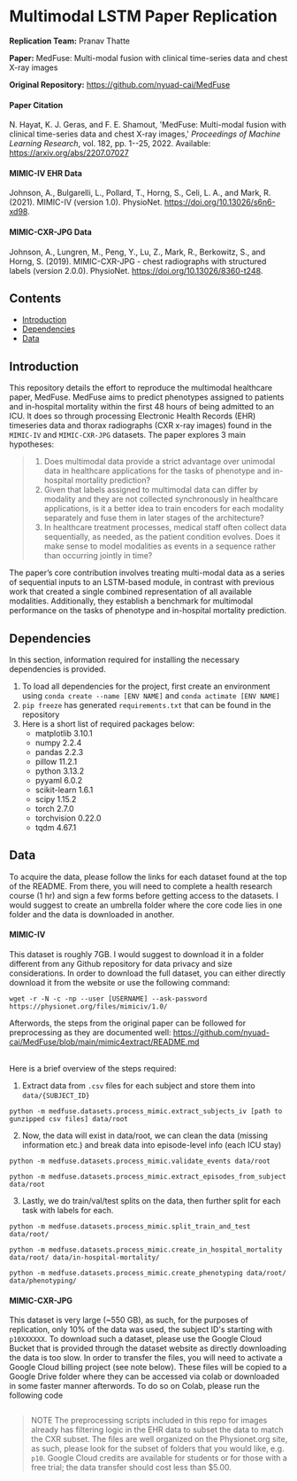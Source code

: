 # Multimodal LSTM Paper Replication
**Replication Team:** Pranav Thatte
</br>

**Paper:** MedFuse: Multi-modal fusion with clinical time-series data
and chest X-ray images
</br>

**Original Repository:** https://github.com/nyuad-cai/MedFuse

#### Paper Citation
N. Hayat, K. J. Geras, and F. E. Shamout, 'MedFuse: Multi-modal fusion with clinical time-series data and chest X-ray images,' *Proceedings of Machine Learning Research*, vol. 182, pp. 1--25, 2022. Available: https://arxiv.org/abs/2207.07027

#### MIMIC-IV EHR Data
Johnson, A., Bulgarelli, L., Pollard, T., Horng, S., Celi, L. A., and Mark, R. (2021). MIMIC-IV (version 1.0). PhysioNet. https://doi.org/10.13026/s6n6-xd98.

#### MIMIC-CXR-JPG Data
Johnson, A., Lungren, M., Peng, Y., Lu, Z., Mark, R., Berkowitz, S., and Horng, S. (2019). MIMIC-CXR-JPG - chest radiographs with structured labels (version 2.0.0). PhysioNet. https://doi.org/10.13026/8360-t248.


## Contents
- [Introduction](./README.md#introduction)
- [Dependencies](./README.md#dependencies)
- [Data](./README.md#data)

## Introduction
This repository details the effort to reproduce the multimodal healthcare paper, MedFuse. MedFuse aims to predict phenotypes assigned to patients and in-hospital mortality within the first 48 hours of being admitted to an ICU. It does so through processing Electronic Health Records (EHR) timeseries data and thorax radiographs (CXR x-ray images) found in the `MIMIC-IV` and `MIMIC-CXR-JPG` datasets. The paper explores 3 main hypotheses:
> 1. Does multimodal data provide a strict advantage over unimodal data in healthcare applications for the tasks of phenotype and in-hospital mortality prediction?
> 2. Given that labels assigned to multimodal data can differ by modality and they are not collected synchronously in healthcare applications, is it a better idea to train encoders for each modality separately and fuse them in later stages of the architecture?
> 3. In healthcare treatment processes, medical staff often collect data sequentially, as needed, as the patient condition evolves. Does it make sense to model modalities as events in a sequence rather than occurring jointly in time?

The paper’s core contribution involves treating multi-modal data as a series of sequential inputs to an LSTM-based module, in contrast with previous work that created a single combined representation of all available modalities. Additionally, they establish a benchmark for multimodal performance on the tasks of phenotype and in-hospital mortality prediction.

## Dependencies

In this section, information required for installing the necessary dependencies is provided.

1. To load all dependencies for the project, first create an environment using `conda create --name [ENV NAME]` and `conda actimate [ENV NAME]`
2. `pip freeze` has generated `requirements.txt` that can be found in the repository
3. Here is a short list of required packages below:
   - matplotlib 3.10.1
   - numpy 2.2.4
   - pandas 2.2.3
   - pillow 11.2.1
   - python 3.13.2
   - pyyaml 6.0.2
   - scikit-learn 1.6.1
   - scipy 1.15.2
   - torch 2.7.0
   - torchvision 0.22.0
   - tqdm 4.67.1

## Data

To acquire the data, please follow the links for each dataset found at the top of the README. From there, you will need to complete a health research course (1 hr) and sign a few forms before getting access to the datasets. I would suggest to create an umbrella folder where the core code lies in one folder and the data is downloaded in another.
</br>

#### MIMIC-IV
This dataset is roughly 7GB. I would suggest to download it in a folder different from any Github repository for data privacy and size considerations. In order to download the full dataset, you can either directly download it from the website or use the following command:
```
wget -r -N -c -np --user [USERNAME] --ask-password https://physionet.org/files/mimiciv/1.0/
```

Afterwords, the steps from the original paper can be followed for preprocessing as they are documented well: https://github.com/nyuad-cai/MedFuse/blob/main/mimic4extract/README.md

</br>
Here is a brief overview of the steps required:

1. Extract data from `.csv` files for each subject and store them into `data/{SUBJECT_ID}`
```
python -m medfuse.datasets.process_mimic.extract_subjects_iv [path to gunzipped csv files] data/root 
```

2. Now, the data will exist in data/root, we can clean the data (missing information etc.) and break data into episode-level info (each ICU stay)
```
python -m medfuse.datasets.process_mimic.validate_events data/root
```
```
python -m medfuse.datasets.process_mimic.extract_episodes_from_subject data/root
```

3. Lastly, we do train/val/test splits on the data, then further split for each task with labels for each.
```
python -m medfuse.datasets.process_mimic.split_train_and_test data/root/
```
```
python -m medfuse.datasets.process_mimic.create_in_hospital_mortality data/root/ data/in-hospital-mortality/
```
```
python -m medfuse.datasets.process_mimic.create_phenotyping data/root/ data/phenotyping/
```

#### MIMIC-CXR-JPG
This dataset is very large (~550 GB), as such, for the purposes of replication, only 10% of the data was used, the subject ID's starting with `p10XXXXXX`. To download such a dataset, please use the Google Cloud Bucket that is provided through the dataset website as directly downloading the data is too slow. In order to transfer the files, you will need to activate a Google Cloud billing project (see note below). These files will be copied to a Google Drive folder where they can be accessed via colab or downloaded in some faster manner afterwords. To do so on Colab, please run the following code
```

```

> NOTE
> The preprocessing scripts included in this repo for images already has filtering logic in the EHR data to subset the data to match the CXR subset.
> The files are well organized on the Physionet.org site, as such, please look for the subset of folders that you would like, e.g. `p10`.
> Google Cloud credits are available for students or for those with a free trial; the data transfer should cost less than $5.00.